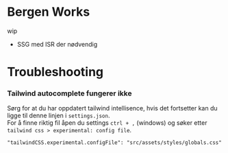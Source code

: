# Bergen Works
wip
- SSG med ISR der nødvendig

# Troubleshooting
### Tailwind autocomplete fungerer ikke
Sørg for at du har oppdatert tailwind intellisence, hvis det fortsetter kan du ligge til denne linjen i `settings.json`.</br>
For å finne riktig fil åpen du settings `ctrl + ,` (windows) og søker etter `tailwind css > experimental: config file`.
```console
"tailwindCSS.experimental.configFile": "src/assets/styles/globals.css"
```